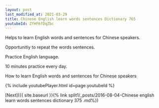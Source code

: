 ```yaml
---
layout: post
last_modified_at: 2021-03-29
title: Chinese English learn words sentences Dictionary 765 
youtubeId: ZfHF6fDqZbc
---
```

 
 
Helps to learn English words and sentences for Chinese speakers.

Opportunitiy to repeat the words sentences. 

Practice English language. 
 
10 minutes practice every day. 
 
How to learn English words and sentences for Chinese speakers 
 
{% include youtubePlayer.html id=page.youtubeId %}
 
 
[Next]({{ site.baseurl }}{% link  split1/_posts/2016-08-04-Chinese english learn words sentences dictionary 375 .md%})
 
